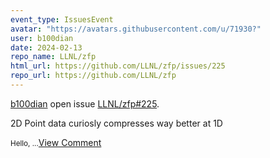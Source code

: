 ```yaml
---
event_type: IssuesEvent
avatar: "https://avatars.githubusercontent.com/u/71930?"
user: b100dian
date: 2024-02-13
repo_name: LLNL/zfp
html_url: https://github.com/LLNL/zfp/issues/225
repo_url: https://github.com/LLNL/zfp
---
```


<a href='https://github.com/b100dian' target='_blank'>b100dian</a> open issue <a href='https://github.com/LLNL/zfp/issues/225' target='_blank'>LLNL/zfp#225</a>.

<p>2D Point data curiosly compresses way better at 1D</p><small>Hello,...</small><a href='https://github.com/LLNL/zfp/issues/225' target='_blank'>View Comment</a>